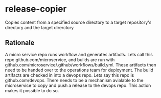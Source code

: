 # release-copier
Copies content from a specified source directory to a target repository's directory and the target direrctory

## Rationale
A micro service repo runs workflow and generates artifacts. Lets call this repo github.com/microservice, and builds are run with github.com/microservice/.github/workflows/build.yml. These artifacts then need to be handed over to the operations team for deployment. The build artifacts are checked in into a devops repo. Lets say this repo is github.com/devops. 
There needs to be a mechanism avialable to the microservice to copy and push a release to the devops repo. This action makes it possible to do so.
